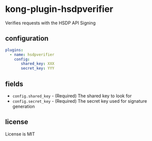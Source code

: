 # kong-plugin-hsdpverifier

Verifies requests with the HSDP API Signing 

## configuration

```yaml
plugins:
  - name: hsdpverifier
    config:
       shared_key: XXX
       secret_key: YYY
```

## fields

* `config.shared_key` - (Required) The shared key to look for
* `config.secret_key` - (Required) The secret key used for signature generation

## license

License is MIT
